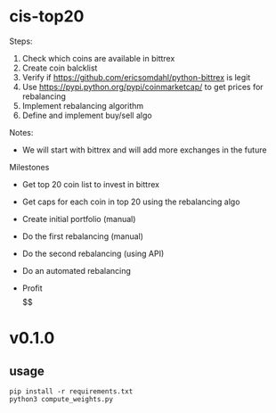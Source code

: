# cis-top20

Steps:
1. Check which coins are available in bittrex
2. Create coin balcklist
3. Verify if https://github.com/ericsomdahl/python-bittrex is legit
4. Use https://pypi.python.org/pypi/coinmarketcap/ to get prices for rebalancing
5. Implement rebalancing algorithm
6. Define and implement buy/sell algo

Notes:
- We will start with bittrex and will add more exchanges in the future

Milestones
- Get top 20 coin list to invest in bittrex
- Get caps for each coin in top 20 using the rebalancing algo

- Create initial portfolio (manual)
- Do the first rebalancing (manual)
- Do the second rebalancing (using API)
- Do an automated rebalancing
- Profit $$$$$$


v0.1.0
======

usage
-----
```
pip install -r requirements.txt
python3 compute_weights.py
```
